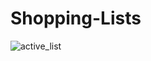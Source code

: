 # Shopping-Lists

![active_list](https://github.com/Gralls/Shopping-Lists/blob/readme/Screenshots/active_list.png)

